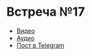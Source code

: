 # Встреча №17

- [Видео](../meetups/2021-10-24.mp4)
- [Аудио](../meetups/2021-10-24.mp3)
- [Пост в Telegram](https://t.me/modernsd/30702)
